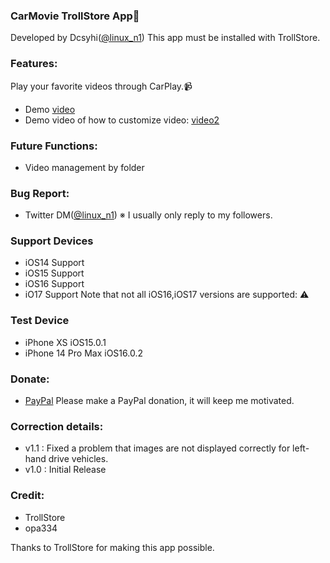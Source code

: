 ### CarMovie TrollStore App🎉

Developed by Dcsyhi([@linux_n1](https://twitter.com/linux_n1/))
This app must be installed with TrollStore.

### Features:
 Play your favorite videos through CarPlay.📹
* Demo [video](https://x.com/linux_n1/status/1736051373530357830)
* Demo video of how to customize video: [video2](https://x.com/linux_n1/status/1736050850848780728) 

### Future Functions:
* Video management by folder

### Bug Report:
* Twitter DM([@linux_n1](https://twitter.com/linux_n1/))
※ I usually only reply to my followers.
### Support Devices
* iOS14 Support
* iOS15 Support
* iOS16 Support
* iO17 Support
     Note that not all iOS16,iOS17 versions are supported: ⚠️

### Test Device
* iPhone XS iOS15.0.1
* iPhone 14 Pro Max iOS16.0.2

### Donate:
* [PayPal](https://www.paypal.me/DevDcsyhi)
Please make a PayPal donation, it will keep me motivated.

### Correction details:
* v1.1 : Fixed a problem that images are not displayed correctly for left-hand drive vehicles.
* v1.0 : Initial Release

### Credit:
* TrollStore
* opa334

Thanks to TrollStore for making this app possible.

